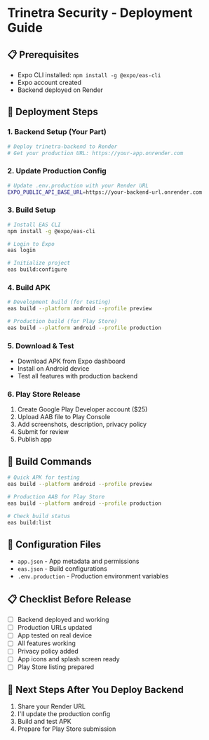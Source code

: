 # Trinetra Security - Deployment Guide

## 📋 Prerequisites
- Expo CLI installed: `npm install -g @expo/eas-cli`
- Expo account created
- Backend deployed on Render

## 🚀 Deployment Steps

### 1. Backend Setup (Your Part)
```bash
# Deploy trinetra-backend to Render
# Get your production URL: https://your-app.onrender.com
```

### 2. Update Production Config
```bash
# Update .env.production with your Render URL
EXPO_PUBLIC_API_BASE_URL=https://your-backend-url.onrender.com
```

### 3. Build Setup
```bash
# Install EAS CLI
npm install -g @expo/eas-cli

# Login to Expo
eas login

# Initialize project
eas build:configure
```

### 4. Build APK
```bash
# Development build (for testing)
eas build --platform android --profile preview

# Production build (for Play Store)
eas build --platform android --profile production
```

### 5. Download & Test
- Download APK from Expo dashboard
- Install on Android device
- Test all features with production backend

### 6. Play Store Release
1. Create Google Play Developer account ($25)
2. Upload AAB file to Play Console
3. Add screenshots, description, privacy policy
4. Submit for review
5. Publish app

## 📱 Build Commands

```bash
# Quick APK for testing
eas build --platform android --profile preview

# Production AAB for Play Store  
eas build --platform android --profile production

# Check build status
eas build:list
```

## 🔧 Configuration Files
- `app.json` - App metadata and permissions
- `eas.json` - Build configurations
- `.env.production` - Production environment variables

## 📋 Checklist Before Release
- [ ] Backend deployed and working
- [ ] Production URLs updated
- [ ] App tested on real device
- [ ] All features working
- [ ] Privacy policy added
- [ ] App icons and splash screen ready
- [ ] Play Store listing prepared

## 🎯 Next Steps After You Deploy Backend
1. Share your Render URL
2. I'll update the production config
3. Build and test APK
4. Prepare for Play Store submission